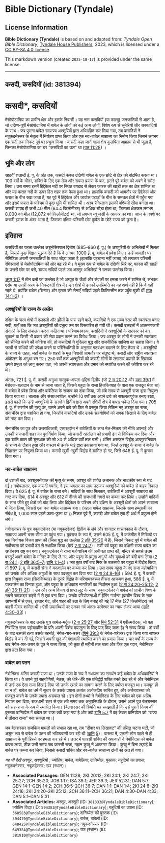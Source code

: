 # Bible Dictionary (Tyndale)

## License Information

**Bible Dictionary (Tyndale)** is based on and adapted from: _Tyndale Open Bible Dictionary_, [Tyndale House Publishers](https://tyndaleopenresources.com/), 2023, which is licensed under a [CC BY-SA 4.0 license](https://creativecommons.org/licenses/by-sa/4.0/legalcode.en).

This markdown version (created `2025-10-17`) is provided under the same license.



--------------------------------

## कसदी, कसदियों (id: 381394)

कसदी\*, कसदियों
===============

मेसोपोटामिया का प्राचीन क्षेत्र और इसके निवासी। यह नाम कसदियों (या काल्दु) जनजातियों से आता है, जो दक्षिण\-पूर्वी मेसोपोटामिया में बाबेल के लोगों को कई अन्य लोगों, विशेष रूप से सुमेरियों और अक्कादियों के साथ। जब पुराना बाबेल साम्राज्य अश्शूरियों द्वारा अधिग्रहित कर लिया गया, तब कसदियों ने नबूकदनेस्सर के नेतृत्व में नियंत्रण प्राप्त किया और एक नव\-बाबेल साम्राज्य का निर्माण किया जिसने लगभग एक सदी तक निकट पूर्व पर प्रभुत्व किया। कसदी कहा जाने वाला क्षेत्र कुलपिता अब्राहम से भी जुड़ा है, जिनका मेसोपोटामिया का घर "कसदियों का ऊर" था ([उत 11:28](https://ref.ly/Gen11:28)) ।

भूमि और लोग
-----------

आठवीं शताब्दी ई. पू. के अंत तक, कसदी केवल दक्षिणी बाबेल के एक छोटे से क्षेत्र को संदर्भित करता था। 100 वर्षों के भीतर, शक्ति के लिए एक तेज और सफल प्रयास के बाद, इसने पूरे बाबेल को अपने में समेट लिया। उस समय इसमें हिद्देकेल नदी पर स्थित बगदाद से लेकर फारस की खाड़ी तक का क्षेत्र शामिल था और यह फरात नदी के ऊपर हित शहर तक फैला हुआ था। हालांकि कसदी को आमतौर पर हिद्देकेल और फरात के बीच रखा जाता है, यह पूर्व में हिद्देकेल और ज़ाग्रोस पहाड़ों के बीच के समतल क्षेत्रों में पहुँच गया और इसमें फरात के पश्चिम में कुछ भूमि भी शामिल थी। अरब रेगिस्तान इसकी पश्चिमी सीमा बनाता था। कसदी शायद ही कभी 40 मील (64\.4 किलोमीटर) से अधिक चौड़ा होता था, जिसका क्षेत्रफल लगभग 8,000 वर्ग मील (12,872 वर्ग किलोमीटर) था, जो लगभग न्यू जर्सी के आकार का था। आज के नक्शे पर कसदी इराक के अंदर आता है, जिसका दक्षिण\-पश्चिमी छोर कुवैत के छोटे राज्य को छूता है।

इतिहास
------

कसदियों का पहला उल्लेख अशुर्नसिरपाल द्वितीय (885–860 ई. पू.) के अश्शुरियों के अभिलेखों में मिलता है, जिससे कुछ विद्वान सुझाव देते हैं कि वे लगभग 1000 ई. पू. बाबेल में प्रवेश किए। उन्हें आमतौर पर सेमिटिक अरामी जनजातियों के साथ जोड़ा जाता है (हालांकि पहचाना नहीं जाता) जो लगातार पश्चिमी रेगिस्तानों से मेसोपोटामिया की ओर बढ़ रहे थे। वे मुख्य रूप से बाबेल के दक्षिणी सिरे पर, फारस की खाड़ी के उत्तरी छोर पर बसे, शायद सदियों पहले जब अश्शुर अभिलेखों ने उनका उल्लेख किया।

[अय्यू 1:17](https://ref.ly/Job1:17) में तीन दलों का उल्लेख है जो अय्यूब के ऊँटों और सेवकों पर हमला करने में शामिल थे, संभवतः एदोम या उत्तरी अरब के निकटवर्ती क्षेत्र में। उन क्षेत्रों में उनकी उपस्थिति का यह अर्थ नहीं है कि वे वहीं रहते थे, क्योंकि बाबेल (शिनार) और एलाम की सेनाएँ सदियों पहले फिलिस्तीन तक पहुँच चुकी थीं ([उत 14:1–2](https://ref.ly/Gen14:1-Gen14:2)) ।

### अश्शूरियों के राज्य के अधीन

दक्षिण के चरम क्षेत्रों में दलदलों और झीलों के पास रहने वाले, कसदियों ने एक उच्च स्तर की स्वतंत्रता बनाए रखी, यहाँ तक कि जब अश्शूरियों की प्रभुत्व उन पर विस्तारित हो गयी थी। कसदी दलदलों में आक्रमणकारी सेनाओं के लिए संचालन करना कठिन था। परिणामस्वरूप, कसदियों ने अश्शूरियों के सरकार को कर चुकाने या किसी भी प्रकार की सेवा प्रदान करने का विरोध किया। जब अश्शुर के लोगों ने उनकी स्वतंत्रता को सीमित करने की कोशिश की, तो कसदियों ने गुरिल्ला युद्ध और राजनीतिक साजिश का सहारा लिया। वे जल्दी से संधियों की उपेक्षा करने या परिस्थितियों के अनुसार गठबंधन बदलने के लिए तैयार थे। अश्शूरियों के राज्य के तहत, जहाँ बाबेल के शहरों के मूल निवासी आमतौर पर संतुष्ट थे, कसदी लोग राष्ट्रीय स्वतंत्रता आंदोलन के अगुआ बन गए। 250 वर्षों तक अश्शूरियों को कसदी लोगों के लगातार प्रयासों के खिलाफ अपने प्रभुत्व को लागू करना पड़ा, जो अपनी स्वायत्तता और प्रभाव को स्थापित करने की कोशिश कर रहे थे।

अंततः, 721 ई. पू. में, कसदी अगुआ मारदुक\-अपला\-इद्दिना द्वितीय (जो [2 रा 20:12](https://ref.ly/2Kgs20:12) और [यशा 39:1](https://ref.ly/Isa39:1) में मेरोदक\-बलादान के नाम से जाना जाता है, जिसने यहूदा के राजा हिजकिय्याह के पास एक राजदूत भेजा था) में बाबेल में प्रवेश किया और बाबेलिया के राजत्व का दावा किया, जो लंबे समय से अश्शूरी राजा द्वारा नियुक्त किया गया था। चालाक और संसाधनशील, उन्होंने 10 वर्षों तक अपने दावे को सफलतापूर्वक बनाए रखा, इससे पहले कि उन्हें अश्शूरियों के सरगोन द्वितीय द्वारा अपने दक्षिणी क्षेत्र में वापस धकेल दिया गया। 705 ई. पू. में सरगोन की मृत्यु पर, उसने अपने दावे को फिर से प्रस्तुत किया लेकिन नए अश्शूर का राजा, सेनाचेरिब द्वारा पराजित हो गया, जिन्होंने कसदियों और उनके सहयोगियों को सबक सिखाने के लिए बाबेल को नष्ट कर दिया।

सेनाचेरिब का पुत्र और उत्तराधिकारी, एसारहद्दोन ने बाबेलियों के साथ मेल\-मिलाप की नीति अपनाई और उनकी राजधानी शहर का पुनर्निर्माण किया, जो कसदी आंदोलन को प्रभावी ढंग से निष्क्रिय कर दिया और एक शांति काल की शुरुआत की जो 30 से अधिक वर्षों तक चली। अंतिम असफल विद्रोह अश्शूरबनिपाल के राज्य के दौरान हुआ और वास्तव में उनके भाई द्वारा उकसाया गया था, जिन्हें अश्शूर के राजा ने बाबेल के सिंहासन पर नियुक्त किया था। कसदी खुशी\-खुशी विद्रोह में शामिल हो गए, जिसे 648 ई. पू. में कुचल दिया गया।

### नव\-बाबेल साम्राज्य

दो दशकों बाद, अश्शूरबनीपाल की मृत्यु के समय, अश्शूर की शक्ति अचानक और नाटकीय रूप से घट गई। नबोपलासर, एक कसदी गवर्नर, ने इस अवसर का लाभ उठाकर अश्शूरियों को बाबेल से बाहर निकाल दिया। वे 625 ई. पू. में बाबेल के राजा बने। मादियों के साथ मिलकर, बाबेलियों ने अश्शूरी साम्राज्य को नष्ट कर दिया, 614 में अश्शूर और 612 में नीनवे की राजधानी नगरों पर कब्जा कर लिया। उन्होंने मादियों के साथ जीते हुए क्षेत्रों को बांट लिया और हिद्देकेल के पश्चिम और दक्षिण के अश्शूरी क्षेत्रों को अपने साम्राज्य में मिला लिया, जिससे एक नया बाबेल साम्राज्य बना। (पहला बाबेल साम्राज्य, जिसके साथ हम्मुराबी का संबंध है, 1,000 साल पहले फला\-फूला था।) निकट पूर्व में, कसदी और बाबेल एक ही अर्थ में प्रयुक्त होने लगे।

नबोपलासर के पुत्र नबूकदनेज़र (या नबूकदरेज़र) द्वितीय के लंबे और शानदार शासनकाल के दौरान, साम्राज्य अपनी चरम सीमा पर पहुंच गया। युवराज के रूप में, उसने 605 ई. पू. में कर्कमीश में मिस्रियों पर एक निर्णायक विजय प्राप्त की (जिस युद्ध का उल्लेख [2 इति 35:20](https://ref.ly/2Chr35:20) में है), जिसने निकट पूर्व में बाबेल की सर्वोच्चता को प्रभावी ढंग से स्थापित किया (देखें [2 रा 24:7](https://ref.ly/2Kgs24:7))। उसी वर्ष यहूदा का दक्षिणी राज्य बाबेल का अधीनस्थ राष्ट्र बन गया। नबूकदनेज़र ने राजा यहोयाकिम की अधीनता प्राप्त की, मन्दिर से सबसे उत्तम वस्तुएँ अपने बाबेल के मन्दिर के लिए ले गए, और यहूदा के प्रमुख अगुओं और युवाओं को बंदी बना लिया ([2 रा 24:1](https://ref.ly/2Kgs24:1); [2 इति 36:5–7](https://ref.ly/2Chr36:5-2Chr36:7); [दानि 1:1–4](https://ref.ly/Dan1:1-Dan1:4))। जब कुछ वर्षों बाद मिस्र के उकसावे पर यहूदा ने विद्रोह किया, तो 597 ई. पू. में कसदी सेना ने यरूशलेम पर कब्जा कर लिया। उस समय यहूदा के नए राजा यहोयाकिन को उसके और अधिक अगुओं के साथ पदच्युत कर दिया गया ([2 रा 24:8–16](https://ref.ly/2Kgs24:8-2Kgs24:16))। 594 ई. पू. में कसदी द्वारा नियुक्त राजा (सिदकिय्याह) के दूसरे विद्रोह के परिणामस्वरूप तीसरा आक्रमण हुआ, 586 ई. पू. में यरूशलेम का विनाश हुआ, और यहूदा के अधिकांश नागरिकों का निर्वासन हुआ ([2 रा 24:20–25:12](https://ref.ly/2Kgs24:20-2Kgs25:12); [2 इति 36:11–21](https://ref.ly/2Chr36:11-2Chr36:21)) । उन और अन्य विजय से प्राप्त लूट के साथ, नबूकदनेज़र ने बाबेल को प्राचीन विश्व के सबसे चमकदार शहरों में से एक बना दिया। उसके परियोजनाओं में हैंगिंग गार्डन्स (प्राचीन विश्व के सात आश्चर्यों में से एक), इश्तार गेट, और शहर की रक्षा के लिए बनाई की गई 17 मील (27 किलोमीटर) की बाहरी दीवार शामिल थी। ऐसी उपलब्धियों पर उनका गर्व अंततः परमेश्वर का न्याय लेकर आया ([दानि 4:30–33](https://ref.ly/Dan4:30-Dan4:33))।

नबूकदनेस्सर के बाद उसके पुत्र आमेल\-मर्दूक ([2 रा 25:27](https://ref.ly/2Kgs25:27) और [यिर्म 52:31](https://ref.ly/Jer52:31) में एवील्मरोदक, जो वहां निर्वासित राजा यहोयाकीन के प्रति अपनी विशेष दयालुता के लिए याद किए जाता है) ने राज्य किया। दो वर्षों के बाद उसकी हत्या उसके बहनोई, नेर्गल\-शर\-उसर ([यिर्म](https://ref.ly/Jer52:31) [39:3](https://ref.ly/Jer39:3) के नेर्गल\-शरेज़र) द्वारा किया गया सशस्त्र विद्रोह में कर दी गई, जिसने अपनी खुद की वंशावली स्थापित करने का प्रयास किया। चार वर्षों के राज्य के बाद नेर्गल\-शर\-उसर के पुत्र ने राज्य किया, जो कुछ ही महीनों तक चला और फिर एक गद्दार, नेबोनिदस द्वारा हटा दिया गया।

### बाबेल का पतन

नेबोनिदस अंतिम कसदी राजा था। उनके राजा के रूप में स्थापना का समर्थन कई बाबेल के अधिकारियों ने किया था। वे अपने पूर्व सहयोगियों, मेड्स, को धीरे\-धीरे एक प्रतिद्वंद्वी शक्ति बनते देख रहे थे और नेबोनिदस में उन्हें एक ऐसा राजा दिखाई दिया जो उनके खतरे का सामना करने के लिए पर्याप्त मजबूत था। मजबूत हों या न हों, बाबेल का धर्म में सुधार के उसके प्रयास अत्यंत अलोकप्रिय साबित हुए, और अर्थव्यवस्था को मजबूत करने के उनके प्रयास असफल रहे। इन दोनों तथ्यों ने नेबोनिदस के लिए बाबेल को एक अप्रिय निवास बना दिया; राजधानी शहर से एक लंबे समय तक अनुपस्थिति के दौरान, उसने अपने पुत्र बेलशस्सर को सह\-राजा के रूप में स्थापित किया। (बेलशस्सर की स्थिति यह समझाती है कि उसे पुराने नियम की पुस्तक दानिय्येल में बाबेल का राजा क्यों कहा गया है और क्यों [दानि 5:7](https://ref.ly/Dan5:7) में वह केवल दानिय्येल को “राज्य में तीसरा राजा” बना सकता था।)

जब बेलशस्सर राजकिय मामलों को संभाल रहा था, तब "दीवार पर लिखावट" की प्रसिद्ध घटना घटी, जो अशुभ रूप से बाबेल के पतन की भविष्यवाणी कर रही थी ([दानि](https://ref.ly/Dan5:7) [5](https://ref.ly/Dan5:1-Dan5:31))। वास्तव में, एलामी लोग पहले से ही साम्राज्य के पूर्वी हिस्से पर हमला कर रहे थे। उत्तर में फारसी शक्ति की अफवाहों ने नेबोनिदस को बाबेल वापस लाया, ठीक उसी समय जब फारसी राजा, महान कुस्रू ने आक्रमण किया। कुस्रू ने बिना लड़ाई के बाबेल पर कब्जा कर लिया, जिससे कसदी शक्ति और नव\-बाबेल साम्राज्य दोनों का अंत हो गया।

*यह भी देखें* अश्शुर, अश्शुरियों ; ज्योतिष; बाबेल, बाबेलिया; दानिय्येल, पुस्तक; यहूदियों का प्रवास; नबूकदनेस्सर, नबूकद्रेस्सर; ऊर (स्थान)।

* **Associated Passages:** GEN 11:28; 2KI 20:12; 2KI 24:1; 2KI 24:7; 2KI 25:27; 2CH 35:20; JOB 1:17; ISA 39:1; JER 39:3; JER 52:31; DAN 5:7; GEN 14:1–GEN 14:2; 2CH 36:5–2CH 36:7; DAN 1:1–DAN 1:4; 2KI 24:8–2KI 24:16; 2KI 24:20–2KI 25:12; 2CH 36:11–2CH 36:21; DAN 4:30–DAN 4:33; DAN 5:1–DAN 5:31
* **Associated Articles:** अश्शूर, अश्शूरी (ID: `381333@TyndaleBibleDictionary`); ज्योतिष विद्या (ID: `594383@TyndaleBibleDictionary`); यहूदियों का प्रवास (ID: `368583@TyndaleBibleDictionary`); दानिय्येल की पुस्तक (ID: `594479@TyndaleBibleDictionary`); बाबेल, बाबेली (ID: `648425@TyndaleBibleDictionary`); नबूकदनेस्सर (ID: `649384@TyndaleBibleDictionary`); ऊर (स्थान) (ID: `381910@TyndaleBibleDictionary`)

